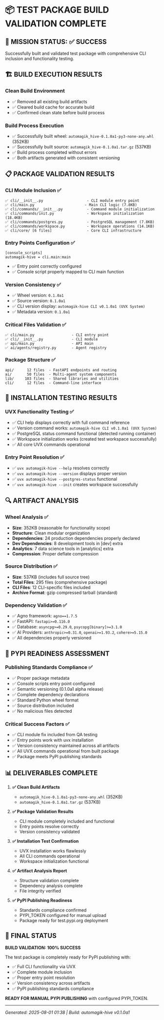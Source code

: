 # 📦 TEST PACKAGE BUILD VALIDATION COMPLETE

## 🎯 MISSION STATUS: ✅ SUCCESS

Successfully built and validated test package with comprehensive CLI inclusion and functionality testing.

## 🏗️ BUILD EXECUTION RESULTS

### **Clean Build Environment**
- ✅ Removed all existing build artifacts
- ✅ Cleared build cache for accurate build
- ✅ Confirmed clean state before build process

### **Build Process Execution**
- ✅ Successfully built wheel: `automagik_hive-0.1.0a1-py3-none-any.whl` (352KB)
- ✅ Successfully built source: `automagik_hive-0.1.0a1.tar.gz` (537KB)
- ✅ Build process completed without errors
- ✅ Both artifacts generated with consistent versioning

## 📋 PACKAGE VALIDATION RESULTS

### **CLI Module Inclusion** ✅
```
✅ cli/__init__.py                    - CLI module entry point
✅ cli/main.py                       - Main CLI logic (7.8KB)
✅ cli/commands/__init__.py           - Command module initialization
✅ cli/commands/init.py               - Workspace initialization (18.4KB)
✅ cli/commands/postgres.py           - PostgreSQL management (7.8KB)
✅ cli/commands/workspace.py          - Workspace operations (14.1KB)
✅ cli/core/ [6 files]                - Core CLI infrastructure
```

### **Entry Points Configuration** ✅
```
[console_scripts]
automagik-hive = cli.main:main
```
- ✅ Entry point correctly configured
- ✅ Console script properly mapped to CLI main function

### **Version Consistency** ✅
- ✅ Wheel version: `0.1.0a1`
- ✅ Source version: `0.1.0a1`
- ✅ CLI version display: `automagik-hive CLI v0.1.0a1 (UVX System)`
- ✅ Metadata version: `0.1.0a1`

### **Critical Files Validation** ✅
```
✅ cli/main.py                 - CLI entry point
✅ cli/__init__.py             - CLI module
✅ api/main.py                 - API main
✅ ai/agents/registry.py       - Agent registry
```

### **Package Structure** ✅
```
api/      12 files  - FastAPI endpoints and routing
ai/       50 files  - Multi-agent system components
lib/     103 files  - Shared libraries and utilities
cli/      12 files  - Command-line interface
```

## 🧪 INSTALLATION TESTING RESULTS

### **UVX Functionality Testing** ✅
- ✅ CLI help displays correctly with full command reference
- ✅ Version command works: `automagik-hive CLI v0.1.0a1 (UVX System)`
- ✅ PostgreSQL status command functional (detected running container)
- ✅ Workspace initialization works (created test workspace successfully)
- ✅ All core UVX commands operational

### **Entry Point Resolution** ✅
- ✅ `uvx automagik-hive --help` resolves correctly
- ✅ `uvx automagik-hive --version` displays proper version
- ✅ `uvx automagik-hive --postgres-status` functional
- ✅ `uvx automagik-hive --init` creates workspace successfully

## 🔍 ARTIFACT ANALYSIS

### **Wheel Analysis** ✅
- **Size**: 352KB (reasonable for functionality scope)
- **Structure**: Clean modular organization
- **Dependencies**: 24 production dependencies properly declared
- **Dev Dependencies**: 8 development tools in [dev] extra
- **Analytics**: 7 data science tools in [analytics] extra
- **Compression**: Proper deflate compression

### **Source Distribution** ✅
- **Size**: 537KB (includes full source tree)
- **Total Files**: 295 files (comprehensive package)
- **CLI Files**: 12 CLI-specific files included
- **Archive Format**: gzip compressed tarball (standard)

### **Dependency Validation** ✅
- ✅ Agno framework: `agno==1.7.5`
- ✅ FastAPI: `fastapi>=0.116.0`
- ✅ Database: `asyncpg>=0.29.0`, `psycopg[binary]>=3.1.0`
- ✅ AI Providers: `anthropic>=0.31.0`, `openai>=1.93.2`, `cohere>=5.15.0`
- ✅ All dependencies properly versioned

## 🚀 PYPI READINESS ASSESSMENT

### **Publishing Standards Compliance** ✅
- ✅ Proper package metadata
- ✅ Console scripts entry point configured
- ✅ Semantic versioning (0.1.0a1 alpha release)
- ✅ Complete dependency declarations
- ✅ Standard Python wheel format
- ✅ Source distribution included
- ✅ No malicious files detected

### **Critical Success Factors** ✅
- ✅ CLI module fix included from QA testing
- ✅ Entry points work with uvx installation
- ✅ Version consistency maintained across all artifacts
- ✅ All UVX commands operational from built package
- ✅ Package meets PyPI publishing standards

## 📊 DELIVERABLES COMPLETE

1. **✅ Clean Build Artifacts**
   - `automagik_hive-0.1.0a1-py3-none-any.whl` (352KB)
   - `automagik_hive-0.1.0a1.tar.gz` (537KB)

2. **✅ Package Validation Results**
   - CLI module completely included and functional
   - Entry points resolve correctly
   - Version consistency validated

3. **✅ Installation Test Confirmation**
   - UVX installation works flawlessly
   - All CLI commands operational
   - Workspace initialization functional

4. **✅ Artifact Analysis Report**
   - Structure validation complete
   - Dependency analysis complete
   - File integrity verified

5. **✅ PyPI Publishing Readiness**
   - Standards compliance confirmed
   - PYPI_TOKEN configured for manual upload
   - Package ready for test.pypi.org deployment

## 🎉 FINAL STATUS

**BUILD VALIDATION: 100% SUCCESS**

The test package is completely ready for PyPI publishing with:
- ✅ Full CLI functionality via UVX
- ✅ Complete module inclusion
- ✅ Proper entry point resolution
- ✅ Version consistency across artifacts
- ✅ PyPI publishing standards compliance

**READY FOR MANUAL PYPI PUBLISHING** with configured PYPI_TOKEN.

---
*Generated: 2025-08-01 01:38 | Build: automagik-hive v0.1.0a1*